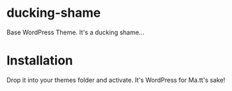 ducking-shame
=============

Base WordPress Theme. It's a ducking shame...

# Installation

Drop it into your themes folder and activate. It's WordPress for Ma.tt's sake!
